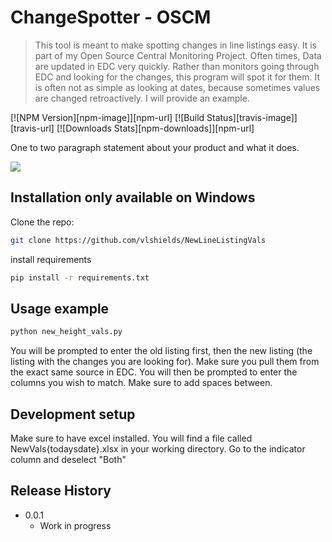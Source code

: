 # ChangeSpotter - OSCM
> This tool is meant to make spotting changes in line listings easy. It is part of my Open Source Central Monitoring Project.
> Often times, Data are updated in EDC very quickly. Rather than monitors going through EDC and looking for the changes, this program will spot it for them.
> It is often not as simple as looking at dates, because sometimes values are changed retroactively. I will provide an example.

[![NPM Version][npm-image]][npm-url]
[![Build Status][travis-image]][travis-url]
[![Downloads Stats][npm-downloads]][npm-url]

One to two paragraph statement about your product and what it does.

![](header.png)

## Installation only available on Windows

Clone the repo:

```sh
git clone https://github.com/vlshields/NewLineListingVals
```
install requirements

```sh
pip install -r requirements.txt
```

## Usage example

```sh
python new_height_vals.py
```
You will be prompted to enter the old listing first, then the new listing (the listing with the changes you are looking for). Make sure you pull them from the exact same source in EDC.
You will then be prompted to enter the columns you wish to match. Make sure to add spaces between.
## Development setup

Make sure to have excel installed. You will find a file called NewVals{todaysdate}.xlsx in your working directory. Go to the indicator column and deselect "Both"

## Release History

* 0.0.1
    * Work in progress

